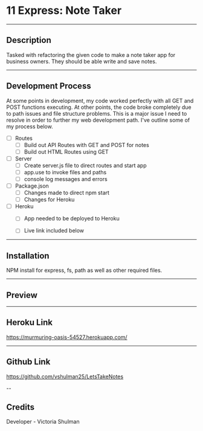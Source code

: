 # 11 Express: Note Taker

---

## Description 

Tasked with refactoring the given code to make a note taker app for business owners. They should be able write and save notes.

---

## Development Process 

At some points in development, my code worked perfectly with all GET and POST functions executing. At other points, the code broke completely due to path issues and file structure problems. This is a major issue I need to resolve in order to further my web development path. I've outline some of my process below.

 - [ ] Routes
     - [ ] Build out API Routes with GET and POST for notes
     - [ ] Build out HTML Routes using GET
- [ ] Server 
    - [ ] Create server.js file to direct routes and start app
    - [ ] app.use to invoke files and paths
    - [ ] console log messages and errors
- [ ] Package.json 
    - [ ] Changes made to direct npm start
    - [ ] Changes for Heroku
- [ ] Heroku
    - [ ] App needed to be deployed to Heroku
    - [ ] Live link included below  


---

## Installation 

NPM install for express, fs, path as well as other required files. 

--- 

## Preview 


---

## Heroku Link 

https://murmuring-oasis-54527.herokuapp.com/

---

## Github Link

https://github.com/vshulman25/LetsTakeNotes

--

## Credits

Developer - Victoria Shulman 
